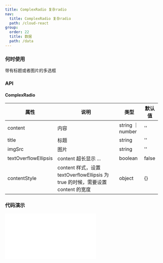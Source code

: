 ```yaml
---
title: ComplexRadio 复杂radio
nav:
  title: ComplexRadio 复杂radio
  path: /cloud-react
group:
  order: 22
  title: 数据
  path: /data
---
```


### 何时使用

带有标题或者图片的多选框

### API

#### ComplexRadio

| 属性           | 说明                    | 类型              | 默认值 |
| -------------- | ----------------------- | ----------------- | ------ |
| content | 内容        | string ｜ number           | ''     |
| title | 标题        | string           | ''     |
| imgSrc        | 图片     | string           | ''     |
| textOverflowEllipsis        | content 超长显示 ...     | boolean           | false     |
| contentStyle        | content 样式，设置 textOverflowEllipsis 为 true 的时候，需要设置 content 的宽度    | object           | {}     |

 ### 代码演示 

<embed src="@components/complex-radio/demos/basic.md" /> 
